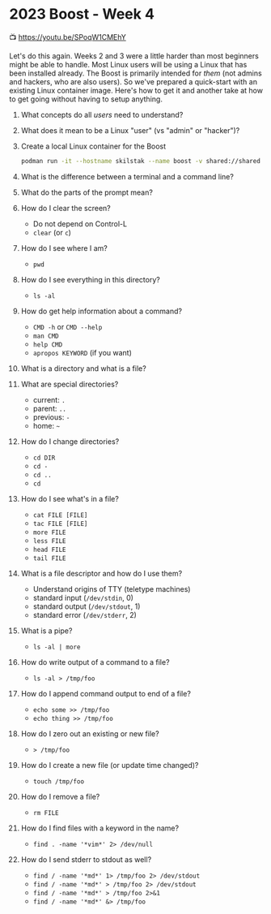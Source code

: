 # 2023 Boost - Week 4

📺 <https://youtu.be/SPoqW1CMEhY>

Let's do this again. Weeks 2 and 3 were a little harder than most beginners might be able to handle. Most Linux users will be using a Linux that has been installed already. The Boost is primarily intended for *them* (not admins and hackers, who are also users). So we've prepared a quick-start with an existing Linux container image. Here's how to get it and another take at how to get going without having to setup anything.

1. What concepts do all *users* need to understand?
1. What does it mean to be a Linux "user" (vs "admin" or "hacker")?
1. Create a local Linux container for the Boost

    ```sh
    podman run -it --hostname skilstak --name boost -v shared://shared ghcr.io/rwxrob/ws-skilstak
    ```

1. What is the difference between a terminal and a command line?
1. What do the parts of the prompt mean?
1. How do I clear the screen?
    * Do not depend on Control-L
    * `clear` (or `c`)
1. How do I see where I am?
    * `pwd`
1. How do I see everything in this directory?
    * `ls -al`
1. How do get help information about a command?
    * `CMD -h` or `CMD --help`
    * `man CMD`
    * `help CMD`
    * `apropos KEYWORD` (if you want)
1. What is a directory and what is a file?
1. What are special directories?
    * current: `.`
    * parent: `..`
    * previous: `-`
    * home: `~`
1. How do I change directories?
    * `cd DIR`
    * `cd -`
    * `cd ..`
    * `cd`
1. How do I see what's in a file?
    * `cat FILE [FILE]`
    * `tac FILE [FILE]`
    * `more FILE`
    * `less FILE`
    * `head FILE`
    * `tail FILE`
1. What is a file descriptor and how do I use them?
    * Understand origins of TTY (teletype machines)
    * standard input (`/dev/stdin`, 0)
    * standard output (`/dev/stdout`, 1)
    * standard error (`/dev/stderr`, 2)
1. What is a pipe?
    * `ls -al | more`
1. How do write output of a command to a file?
    * `ls -al > /tmp/foo`
1. How do I append command output to end of a file?
    * `echo some >> /tmp/foo`
    * `echo thing >> /tmp/foo`
1. How do I zero out an existing or new file?
    * `> /tmp/foo`
1. How do I create a new file (or update time changed)?
    * `touch /tmp/foo`
1. How do I remove a file?
    * `rm FILE`
1. How do I find files with a keyword in the name?
    * `find . -name '*vim*' 2> /dev/null`
1. How do I send stderr to stdout as well?
    * `find / -name '*md*' 1> /tmp/foo 2> /dev/stdout`
    * `find / -name '*md*' > /tmp/foo 2> /dev/stdout`
    * `find / -name '*md*' > /tmp/foo 2>&1`
    * `find / -name '*md*' &> /tmp/foo`
